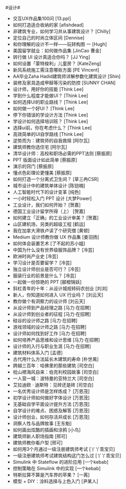 #设计#
- 交互UX作品集100问	[13.ppl]
- 如何打造适合收纳的家	[afishdead]
- 非建筑专业，如何学习并从事建筑设计？	[Chilly]
- 定位自己的时尚立体区间	[Dennise]
- 和你理解的设计不一样――玩转构图 一	[Hugh]
- 美国留学就业：如何做作品集	[JinCao 曹金]
- 转行做 UI 设计真适合你吗？	[JJ Ying]
- 如何设置「蒙特梭利」儿童房？	[KateZeng]
- 新风系统施工需注意哪些方面	[PE Vincent]
- AA毕业Zaha Hadid建筑师详解参数化建筑设计	[Shin]
- 装修及家具造成甲醛等污染的防控	[SUNNY CHAN]
- 设计师，用好你的技能	[Think Lee]
- 学到什么程度才能做UI？	[Think Lee]
- 如何选择UI的职业路线？	[Think Lee]
- 如何做一个好UI？	[Think Lee]
- 停下你错误的学设计方法	[Think Lee]
- 学设计如何选择培训班？	[Think Lee]
- 选择ui前，你在考虑什么？	[Think Lee]
- 高效简单的UI自学路线	[Think Lee]
- 逆势而为：建筑师的自我救赎	[阿尔瓦]
- 建筑师教你选住宅	[阿尔瓦]
- 清华设计师：高校和职场必需的PPT法则	[蔡振原]
- PPT 版面设计如此简单	[蔡振原]
- 演示的窍门	[蔡振原]
- 懂点色彩理论更懂美	[蔡振原]
- 如何打造一个分离式卫生间？	[草三冉CSR]
- 城市设计中的建筑单体设计	[陈铠楠]
- 人工智能时代下的设计变革	[纯色]
- 一小时轻松入门 PPT 设计	[大梦Power]
- 工业设计，我们如何开始？	[贺嘉]
- 德国工业设计留学所得（上）	[贺嘉]
- 如何建立「正确」的工业设计审美？	[贺嘉]
- 山区建机场，另类的超级工程	[鹤运]
- 我在加拿大滑铁卢读了个研究僧	[黄顿]
- Medium 设计师教你做 UX 作品集	[姜羽扬]
- 如何体会装置艺术	[了不起的苏小姐]
- 中国为什么没有世界级服饰品牌？	[冷芸]
- 欧洲时尚产业史	[冷芸]
- 学习设计是否要留学？	[冷芸]
- 独立设计师创业是否可行？	[冷芸]
- 服装行业的前景是什么？	[冷芸]
- 一起做一份惊艳的 PPT	[郦橙锦妖]
- 斜杠青年的十年：从设计城规转码农创业	[刘浏]
- 新人，你知道如何进入 UX 行业吗？	[刘云天]
- 教你做个有洞察力的设计师	[刘云天]
- 从设计师到产品经理之路	[马力·在招聘]
- 从设计师到创业者的征程	[马力·在招聘]
- 硅谷的设计师之路	[马力·在招聘]
- 游戏领域的设计师之路	[马力·在招聘]
- 设计师如何找到好工作	[马力·在招聘]
- 如何培养产品思维和设计思维	[马力·在招聘]
- 设计师的入行与职业生涯	[马力·在招聘]
- 建筑材料体系入门	[孟德]
- 古代用什么方法延长木建筑的寿命	[朴世禺]
- 跨越三百年：哈佛里的那些建筑	[司空白]
- 枕山襟海风自来：伯克利校园故事	[司空白]
- 一人营一城：波特曼的亚特兰大	[司空白]
- 艾拉迪欧 · 迪斯特：见砖还是砖	[司空白]
- 一名优秀设计师是怎样炼成？	[万恩茂]
- 初学设计师如何做好字体设计	[万恩茂]
- 无基础自学平面设计提升方法	[万恩茂]
- 自学设计的难点、困惑及解答	[万恩茂]
- 设计师创业，如何存活并成长	[万恩茂]
- 洞察人性与品牌故事	[王东魁]
- 如何画出炫酷的插画和涂鸦	[小鸟]
- 建筑师新人职场指南	[邢可]
- 建筑师教你看户型	[邢可]
- 如何用3个月通过一级注册建筑师考试	[丫丫乖宝贝]
- 一级注册建筑师考试建筑结构这门怎么过	[丫丫乖宝贝]
- Simulink 中 Stateflow 的进阶应用	[一个kebab]
- 控制策略在 Simulink 中的实现	[一个kebab]
- 特斯拉算不算是汽车界的苹果？	[一苒]
- 模型 + DIY：涂料选择与上色入门	[尹某人]